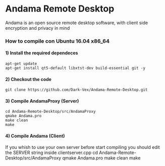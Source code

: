 # Andama Remote Desktop
Andama is an open source remote desktop software, with client side encryption and privacy in mind

### How to compile con Ubuntu 16.04 x86_64

#### 1) Install the required dependeces
    apt-get update
    apt-get install qt5-default libxtst-dev build-essential git -y

#### 2) Checkout the code
    git clone https://github.com/Dark-Vex/Andama-Remote-Desktop.git

#### 3) Compile AndamaProxy (Server)
    cd Andama-Remote-Desktop/src/AndamaProxy
    qmake Andama.pro
    make clean
    make

#### 4) Compile Andama (Client)
If you whish to use your own server before start compiling you should edit the SERVER string inside clientserver.cpp
    cd Andama-Remote-Desktop/src/AndamaProxy
    qmake Andama.pro
    make clean
    make
